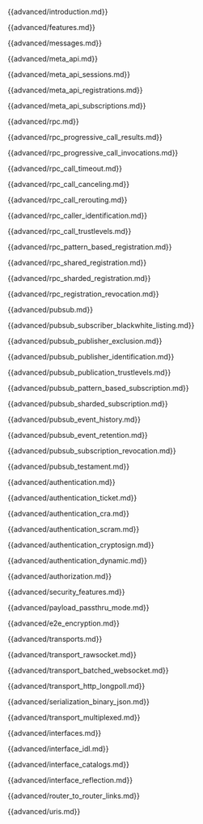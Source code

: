 {{advanced/introduction.md}}

{{advanced/features.md}}

{{advanced/messages.md}}

{{advanced/meta_api.md}}

{{advanced/meta_api_sessions.md}}

{{advanced/meta_api_registrations.md}}

{{advanced/meta_api_subscriptions.md}}

{{advanced/rpc.md}}

{{advanced/rpc_progressive_call_results.md}}

{{advanced/rpc_progressive_call_invocations.md}}

{{advanced/rpc_call_timeout.md}}

{{advanced/rpc_call_canceling.md}}

{{advanced/rpc_call_rerouting.md}}

{{advanced/rpc_caller_identification.md}}

{{advanced/rpc_call_trustlevels.md}}

{{advanced/rpc_pattern_based_registration.md}}

{{advanced/rpc_shared_registration.md}}

{{advanced/rpc_sharded_registration.md}}

{{advanced/rpc_registration_revocation.md}}

{{advanced/pubsub.md}}

{{advanced/pubsub_subscriber_blackwhite_listing.md}}

{{advanced/pubsub_publisher_exclusion.md}}

{{advanced/pubsub_publisher_identification.md}}

{{advanced/pubsub_publication_trustlevels.md}}

{{advanced/pubsub_pattern_based_subscription.md}}

{{advanced/pubsub_sharded_subscription.md}}

{{advanced/pubsub_event_history.md}}

{{advanced/pubsub_event_retention.md}}

{{advanced/pubsub_subscription_revocation.md}}

{{advanced/pubsub_testament.md}}

{{advanced/authentication.md}}

{{advanced/authentication_ticket.md}}

{{advanced/authentication_cra.md}}

{{advanced/authentication_scram.md}}

{{advanced/authentication_cryptosign.md}}

{{advanced/authentication_dynamic.md}}

{{advanced/authorization.md}}

{{advanced/security_features.md}}

{{advanced/payload_passthru_mode.md}}

{{advanced/e2e_encryption.md}}

{{advanced/transports.md}}

{{advanced/transport_rawsocket.md}}

{{advanced/transport_batched_websocket.md}}

{{advanced/transport_http_longpoll.md}}

{{advanced/serialization_binary_json.md}}

{{advanced/transport_multiplexed.md}}

{{advanced/interfaces.md}}

{{advanced/interface_idl.md}}

{{advanced/interface_catalogs.md}}

{{advanced/interface_reflection.md}}

{{advanced/router_to_router_links.md}}

{{advanced/uris.md}}
